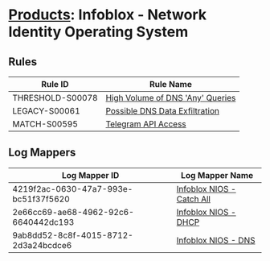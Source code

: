 # [Products](README.md): Infoblox - Network Identity Operating System

## Rules

|Rule ID|Rule Name|
|----|----|
|THRESHOLD-S00078|[High Volume of DNS 'Any' Queries](../rules/THRESHOLD-S00078.md)|
|LEGACY-S00061|[Possible DNS Data Exfiltration](../rules/LEGACY-S00061.md)|
|MATCH-S00595|[Telegram API Access](../rules/MATCH-S00595.md)|


## Log Mappers

|Log Mapper ID|Log Mapper Name|
|----|----|
|4219f2ac-0630-47a7-993e-bc51f37f5620|[Infoblox NIOS - Catch All](../mappings/4219f2ac-0630-47a7-993e-bc51f37f5620.md)|
|2e66cc69-ae68-4962-92c6-6640442dc193|[Infoblox NIOS - DHCP](../mappings/2e66cc69-ae68-4962-92c6-6640442dc193.md)|
|9ab8dd52-8c8f-4015-8712-2d3a24bcdce6|[Infoblox NIOS - DNS](../mappings/9ab8dd52-8c8f-4015-8712-2d3a24bcdce6.md)|


